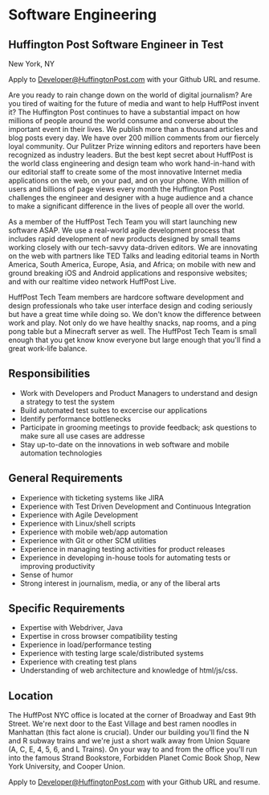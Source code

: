 Software Engineering
====================
Huffington Post Software Engineer in Test
----------------------------------
New York, NY

Apply to Developer@HuffingtonPost.com with your Github URL and resume.

Are you ready to rain change down on the world of digital journalism? Are you tired of waiting 
for the future of media and want to help HuffPost invent it? The Huffington Post continues to have 
a substantial impact on how millions of people around the world consume and converse about the important
event in their lives. We publish more than a thousand articles and blog posts every day. We have over 
200 million comments from our fiercely loyal community. Our Pulitzer Prize winning editors and reporters 
have been recognized as industry leaders. But the best kept secret about HuffPost is the world class engineering
and design team who work hand-in-hand with our editorial staff to create some of the most innovative Internet media
applications on the web, on your pad, and on your phone. With million of users and billions of page views every
month the Huffington Post challenges the engineer and designer with a huge audience and a chance to make a significant
difference in the lives of people all over the world.

As a member of the HuffPost Tech Team you will start launching new software ASAP. We use a real-world agile development
process that includes rapid development of new products designed by small teams working closely with our tech-savvy
data-driven editors. We are innovating on the web with partners like TED Talks and leading editorial teams in
North America, South America, Europe, Asia, and Africa; on mobile with new and ground breaking iOS and Android
applications and responsive websites; and with our realtime video network HuffPost Live.

HuffPost Tech Team members are hardcore software development and design professionals who take user interface
design and coding seriously but have a great time while doing so. We don't know the difference between work and play. 
Not only do we have healthy snacks, nap rooms, and a ping pong table but a Minecraft server as well. The HuffPost 
Tech Team is small enough that you get know know everyone but large enough that you'll find a great work-life balance.

Responsibilities
----------------
* Work with Developers and Product Managers to understand and design a strategy to test the system
* Build automated test suites to excercise our applications
* Identify performance bottlenecks
* Participate in grooming meetings to provide feedback; ask questions to make sure all use cases are addresse
* Stay up-to-date on the innovations in web software and mobile automation technologies

General Requirements
--------------------
* Experience with ticketing systems like JIRA
* Experience with Test Driven Development and Continuous Integration
* Experience with Agile Development
* Experience with Linux/shell scripts
* Experience with mobile web/app automation
* Experience with Git or other SCM utilities 
* Experience in managing testing activities for product releases 
* Experience in developing in-house tools for automating tests or improving productivity
* Sense of humor
* Strong interest in journalism, media, or any of the liberal arts

Specific Requirements
---------------------
* Expertise with Webdriver, Java
* Expertise in cross browser compatibility testing
* Experience in load/performance testing
* Experience with testing large scale/distributed systems
* Experience with creating test plans
* Understanding of web architecture and knowledge of html/js/css.


Location
--------
The HuffPost NYC office is located at the corner of Broadway and East 9th Street. We're next door to the East Village and best ramen noodles in Manhattan (this fact alone is crucial). Under our building you'll find the N and R subway trains and we're just a short walk away from Union Square (A, C, E, 4, 5, 6, and L Trains). On your way to and from the office you'll run into the famous Strand Bookstore, Forbidden Planet Comic Book Shop, New York University, and Cooper Union.

Apply to Developer@HuffingtonPost.com with your Github URL and resume.
